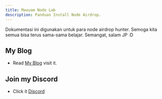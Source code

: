 ```yaml
---
title: Maouam Node Lab
description: Panduan Install Node Airdrop.
---
```


Dokumentasi ini digunakan untuk para node airdrop hunter. Semoga kita semua bisa terus sama-sama belajar.
Semangat, salam JP :D

## My Blog

- Read [My Blog](https://blog.irhamnet.my.id) visit it.

## Join my Discord

- Click it [Discord](https://discord.gg/q5a74BHcS5)
